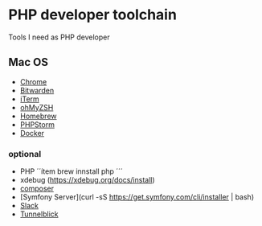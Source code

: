 # PHP developer toolchain

Tools I need as PHP developer

## Mac OS

* [Chrome](https://www.google.com/chrome/)
* [Bitwarden](https://bitwarden.com/)
* [iTerm](https://iterm2.com/)
* [ohMyZSH](https://ohmyz.sh/)
* [Homebrew](https://docs.brew.sh/Installation)
* [PHPStorm](https://www.jetbrains.com/phpstorm/download/#section=mac)
* [Docker](https://docs.docker.com/docker-for-mac/install/)


### optional
* PHP 
´´ítem
brew innstall php
´´´
* xdebug (https://xdebug.org/docs/install)
* [composer](https://getcomposer.org/download/) 
* [Symfony Server](curl -sS https://get.symfony.com/cli/installer | bash)
* [Slack](https://slack.com/intl/de-de/downloads/mac?geocode=de-de)
* [Tunnelblick](https://tunnelblick.net/downloads.html)


